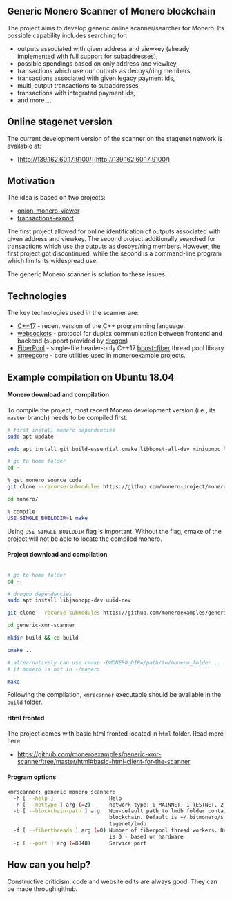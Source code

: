 ## Generic Monero Scanner of Monero blockchain

The project aims to develop generic online scanner/searcher for Monero. Its possible capability includes searching for:

 - outputs associated with given address and viewkey (already implemented with full support for subaddresses),
 - possible spendings based on only address and viewkey,
 - transactions which use our outputs as decoys/ring members,
 - transactions associated with given legacy payment ids,
 - multi-output transactions to subaddresses,
 - transactions with integrated payment ids,
 - and more ...

## Online stagenet version

The current development version of the scanner on the stagenet network is available at:

 - [http://139.162.60.17:9100/](http://139.162.60.17:9100/)

## Motivation

The idea is based on two projects:

 - [onion-monero-viewer](https://github.com/moneroexamples/onion-monero-viewer)
 - [transactions-export](https://github.com/moneroexamples/transactions-export)

The first project allowed for online identification of outputs 
associated with given address and viewkey. The second project additionally
searched for transactions which use the outputs as decoys/ring members. 
However, the first project got discontinued, while the second is a
command-line program which limits its widespread use. 

The generic Monero scanner is solution to these issues.
 
## Technologies

The key technologies used in the scanner are:

 - [C++17](https://en.wikipedia.org/wiki/C%2B%2B17) - recent version of the C++ programming language.
 - [websockets](https://en.wikipedia.org/wiki/WebSocket) -  protocol for duplex communication between frontend and backend (support provided by [drogon](https://github.com/an-tao/drogon))
 - [FiberPool](https://github.com/moneroexamples/fiberpool) - single-file header-only C++17 [boost::fiber](https://github.com/boostorg/fiber) thread pool library 
 - [xmregcore](https://github.com/moneroexamples/xmregcore) - core utilities used in moneroexample projects.

## Example compilation on Ubuntu 18.04


#### Monero download and compilation

To compile the project, most recent Monero development version (i.e., its `master` branch)
needs to be compiled first. 

```bash
# first install monero dependencies
sudo apt update

sudo apt install git build-essential cmake libboost-all-dev miniupnpc libunbound-dev graphviz doxygen libunwind8-dev pkg-config libssl-dev libcurl4-openssl-dev libgtest-dev libreadline-dev libzmq3-dev libsodium-dev libhidapi-dev libhidapi-libusb0

# go to home folder
cd ~

% get monero source code
git clone --recurse-submodules https://github.com/monero-project/monero.git

cd monero/

% compile
USE_SINGLE_BUILDDIR=1 make
```
Using `USE_SINGLE_BUILDDIR` flag is important. Without the flag, cmake of the project
will not be able to locate the compiled monero.

#### Project download and compilation

```bash

# go to home folder 
cd ~

# drogon dependencies
sudo apt install libjsoncpp-dev uuid-dev

git clone --recurse-submodules https://github.com/moneroexamples/generic-xmr-scanner

cd generic-xmr-scanner

mkdir build && cd build

cmake ..

# altearnatively can use cmake -DMONERO_DIR=/path/to/monero_folder ..
# if monero is not in ~/monero

make
```

Following the compilation, `xmrscanner` executable should be available in the `build` folder. 

#### Html fronted 
The project comes with basic html fronted located in `html` folder. Read more here: 

- https://github.com/moneroexamples/generic-xmr-scanner/tree/master/html#basic-html-client-for-the-scanner

#### Program options

```bash
xmrscanner: generic monero scanner:
  -h [ --help ]                  Help
  -n [ --nettype ] arg (=2)      network type: 0-MAINNET, 1-TESTNET, 2-STAGENET
  -b [ --blockchain-path ] arg   Non-default path to lmdb folder containing the
                                 blockchain. Default is ~/.bitmonero/s
                                 tagenet/lmdb
  -f [ --fiberthreads ] arg (=0) Number of fiberpool thread workers. Default 
                                 is 0 - based on hardware
  -p [ --port ] arg (=8848)      Service port
```


## How can you help?

Constructive criticism, code and website edits are always good. They can be made through github.
